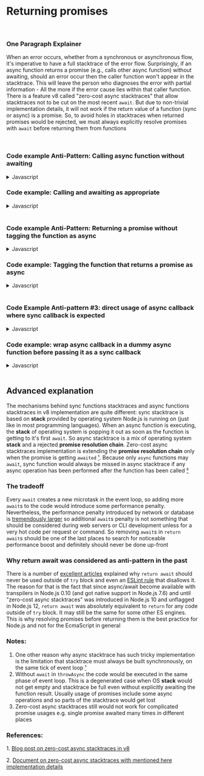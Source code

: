 # Returning promises

<br/>

### One Paragraph Explainer

When an error occurs, whether from a synchronous or asynchronous flow, it's imperative to have a full stacktrace of the error flow. Surprisingly, if an async function returns a promise (e.g., calls other async function)  without awaiting, should an error occur then the caller function won't appear in the stacktrace. This will leave the person who diagnoses the error with partial information - All the more if the error cause lies within that caller function. There is a feature v8 called "zero-cost async stacktraces" that allow stacktraces not to be cut on the most recent `await`. But due to non-trivial implementation details, it will not work if the return value of a function (sync or async) is a promise. So, to avoid holes in stacktraces when returned promises would be rejected, we must always explicitly resolve promises with `await` before returning them from functions

<br/>

### Code example Anti-Pattern: Calling async function without awaiting

<details><summary>Javascript</summary>
<p>

```javascript
async function throwAsync(msg) {
  await null // need to await at least something to be truly async (see note #2)
  throw Error(msg)
}

async function returnWithoutAwait () {
  return throwAsync('missing returnWithoutAwait in the stacktrace')
}

// 👎 will NOT have returnWithoutAwait in the stacktrace
returnWithoutAwait().catch(console.log)
```

would log

```
Error: missing returnWithoutAwait in the stacktrace
    at throwAsync ([...])
```
</p>
</details>

### Code example: Calling and awaiting as appropriate

<details><summary>Javascript</summary>
<p>

```javascript
async function throwAsync(msg) {
  await null // need to await at least something to be truly async (see note #2)
  throw Error(msg)
}

async function returnWithAwait() {
  return await throwAsync('with all frames present')
}

// 👍 will have returnWithAwait in the stacktrace
returnWithAwait().catch(console.log)
```

would log

```
Error: with all frames present
    at throwAsync ([...])
    at async returnWithAwait ([...])
```

</p>
</details>

<br/>

### Code example Anti-Pattern: Returning a promise without tagging the function as async

<details><summary>Javascript</summary>
<p>

```javascript
async function throwAsync () {
  await null // need to await at least something to be truly async (see note #2)
  throw Error('missing syncFn in the stacktrace')
}

function syncFn () {
  return throwAsync()
}

async function asyncFn () {
  return await syncFn()
}

// 👎 syncFn would be missing in the stacktrace because it returns a promise while been sync
asyncFn().catch(console.log)
```

would log

```
Error: missing syncFn in the stacktrace
    at throwAsync ([...])
    at async asyncFn ([...])
```

</p>
</details>

### Code example: Tagging the function that returns a promise as async

<details><summary>Javascript</summary>
<p>

```javascript
async function throwAsync () {
  await null // need to await at least something to be truly async (see note #2)
  throw Error('with all frames present')
}

async function changedFromSyncToAsyncFn () {
  return await throwAsync()
}

async function asyncFn () {
  return await changedFromSyncToAsyncFn()
}

// 👍 now changedFromSyncToAsyncFn would present in the stacktrace
asyncFn().catch(console.log)
```

would log

```
Error: with all frames present
    at throwAsync ([...])
    at changedFromSyncToAsyncFn ([...])
    at async asyncFn ([...])
```

</p>
</details>

</br>

### Code Example Anti-pattern #3: direct usage of async callback where sync callback is expected

<details><summary>Javascript</summary>
<p>

```javascript
async function getUser (id) {
  await null
  if (!id) throw Error('stacktrace is missing the place where getUser has been called')
  return {id}
}

const userIds = [1, 2, 0, 3]

// 👎 the stacktrace would include getUser function but would give no clue on where it has been called
Promise.all(userIds.map(getUser)).catch(console.log)
```

would log

```
Error: stacktrace is missing the place where getUser has been called
    at getUser ([...])
    at async Promise.all (index 2)
```

*Side-note*: it may looks like `Promise.all (index 2)` can help understanding the place where `getUser` has been called,
but due to a [completely different bug in v8](https://bugs.chromium.org/p/v8/issues/detail?id=9023), `(index 2)` is
a line from internals of v8

</p>
</details>

### Code example: wrap async callback in a dummy async function before passing it as a sync callback

<details><summary>Javascript</summary>
<p>

*Note 1*: in case if you control the code of the function that would call the callback - just change that function to
async and add `await` before the callback call. Below I assume that you are not in charge of the code that is calling
the callback (or it's change is unacceptable for example because of backward compatibility)

*Note 2*: quite often usage of async callback in places where sync one is expected would not work at all. This is not about
how to fix the code that is not working - it's about how to fix stacktrace in case if code is already working as
expected

```javascript
async function getUser (id) {
  await null
  if (!id) throw Error('with all frames present')
  return {id}
}

const userIds = [1, 2, 0, 3]

// 👍 now the line below is in the stacktrace
Promise.all(userIds.map(async id => await getUser(id))).catch(console.log)
```

would log

```
Error: with all frames present
    at getUser ([...])
    at async ([...])
    at async Promise.all (index 2)
```

where thanks to explicit `await` in `map`, the end of the line `at async ([...])` would point to the exact place where
`getUser` has been called

*Side-note*: if async function that wrap `getUser` would miss `await` before return (anti-pattern #1 + anti-pattern #3)
then only one frame would left in the stacktrace:

```javascript
[...]

// 👎 anti-pattern 1 + anti-pattern 3 - only one frame left in stacktrace
Promise.all(userIds.map(async id => getUser(id))).catch(console.log)
```

would log

```
Error: [...]
    at getUser ([...])
```

</p>
</details>

<br/>

## Advanced explanation

The mechanisms behind sync functions stacktraces and async functions stacktraces in v8 implementation are quite different:
sync stacktrace is based on **stack** provided by operating system Node.js is running on (just like in most programming
languages). When an async function is executing, the **stack** of operating system is popping it out as soon as the
function is getting to it's first `await`. So async stacktrace is a mix of operating system **stack** and a rejected
**promise resolution chain**. Zero-cost async stacktraces implementation is extending the **promise resolution chain**
only when the promise is getting `awaited` <span>[¹](#1)</span>. Because only `async` functions may `await`,
sync function would always be missed in async stacktrace if any async operation has been performed after the function
has been called <span>[²](#2)</span>

### The tradeoff

Every `await` creates a new microtask in the event loop, so adding more `await`s to the code would
introduce some performance penalty. Nevertheless, the performance penalty introduced by network or
database is [tremendously larger](https://colin-scott.github.io/personal_website/research/interactive_latency.html)
so additional `await`s penalty is not something that should be considered during web servers or CLI
development unless for a very hot code per request or command. So removing `await`s in
`return await`s should be one of the last places to search for noticeable performance boost and
definitely should never be done up-front


### Why return await was considered as anti-pattern in the past

There is a number of [excellent articles](https://jakearchibald.com/2017/await-vs-return-vs-return-await/) explained
why `return await` should never be used outside of `try` block and even an
[ESLint rule](https://eslint.org/docs/rules/no-return-await) that disallows it. The reason for that is the fact that
since async/await become available with transpilers in Node.js 0.10 (and got native support in Node.js 7.6) and until
"zero-cost async stacktraces" was introduced in Node.js 10 and unflagged in Node.js 12, `return await` was absolutely
equivalent to `return` for any code outside of `try` block. It may still be the same for some other ES engines. This
is why resolving promises before returning them is the best practice for Node.js and not for the EcmaScript in general

### Notes:

1. One other reason why async stacktrace has such tricky implementation is the limitation that stacktrace
must always be built synchronously, on the same tick of event loop <span id="a1">[¹](#1)</span>
2. Without `await` in `throwAsync` the code would be executed in the same phase of event loop. This is a
degenerated case when OS **stack** would not get empty and stacktrace be full even without explicitly
awaiting the function result. Usually usage of promises include some async operations and so parts of
the stacktrace would get lost
3. Zero-cost async stacktraces still would not work for complicated promise usages e.g. single promise
awaited many times in different places

### References:
  <span id="1">1. </span>[Blog post on zero-cost async stacktraces in v8](https://v8.dev/blog/fast-async)
  <br>

  <span id="2">2. </span>[Document on zero-cost async stacktraces with mentioned here implementation details](
    https://docs.google.com/document/d/13Sy_kBIJGP0XT34V1CV3nkWya4TwYx9L3Yv45LdGB6Q/edit
  )
  <br>
